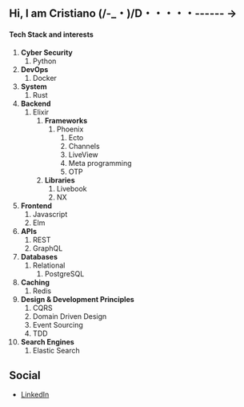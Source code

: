 ## Hi, I am Cristiano (/-_・)/D・・・・・------ →

#### Tech Stack and interests

1.  **Cyber Security**
    1. Python
2.  **DevOps**
    1. Docker
3. **System**
    1. Rust
4. **Backend**
    1. Elixir
        1. **Frameworks**
            1. Phoenix
                1. Ecto
                2. Channels
                3. LiveView
                4. Meta programming
                5. OTP
        2. **Libraries**
            1. Livebook
            2. NX
5. **Frontend**
    1. Javascript
    2. Elm
6. **APIs**
    1. REST
    2. GraphQL
7. **Databases**
    1. Relational
        1. PostgreSQL
8. **Caching**
    1. Redis
9. **Design & Development Principles**
    1. CQRS
    2. Domain Driven Design
    3. Event Sourcing
    4. TDD
10. **Search Engines**
    1. Elastic Search

## Social

- [LinkedIn](https://www.linkedin.com/in/ccarvalho-dev/)


